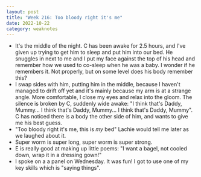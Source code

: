 ```yaml
---
layout: post
title: "Week 216: Too bloody right it's me"
date: 2022-10-22
category: weaknotes
---
```

* It's the middle of the night. C has been awake for 2.5 hours, and I've given up trying to get him to sleep and put him into our bed. He snuggles in next to me and I put my face against the top of his head and remember how we used to co-sleep when he was a baby. I wonder if he remembers it. Not properly, but on some level does his body remember this?
* I swap sides with him, putting him in the middle, because I haven't managed to drift off yet and it's mainly because my arm is at a strange angle. More comfortable, I close my eyes and relax into the gloom. The silence is broken by C, suddenly wide awake: "I think that's Daddy, Mummy... I think that's Daddy, Mummy... I think that's Daddy, Mummy". C has noticed there is a body the other side of him, and wants to give me his best guess.
* "Too bloody right it's me, this is _my_ bed" Lachie would tell me later as we laughed about it.
* Super worm is super long, super worm is super strong.
* E is really good at making up little poems: "I want a bagel, not cooled down, wrap it in a dressing gown!"
* I spoke on a a panel on Wednesday. It was fun! I got to use one of my key skills which is "saying things".
